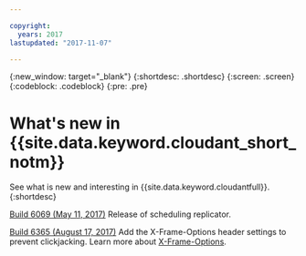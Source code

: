 ```yaml
---

copyright:
  years: 2017
lastupdated: "2017-11-07"

---
```


{:new_window: target="_blank"}
{:shortdesc: .shortdesc}
{:screen: .screen}
{:codeblock: .codeblock}
{:pre: .pre}

<!-- Acrolinx: 2017-07-11 -->


# What's new in {{site.data.keyword.cloudant_short_notm}}

See what is new and interesting in {{site.data.keyword.cloudantfull}}. 
{:shortdesc}

[Build 6069 (May 11, 2017)](/docs/services/Cloudant/release_info/release_notes.html#build-6069-may-11-2017-)
Release of scheduling replicator.

[Build 6365 (August 17, 2017)](/docs/services/Cloudant/release_info/release_notes.html#build-6365-august-17-2017-)
Add the X-Frame-Options header settings to prevent clickjacking. Learn more about [X-Frame-Options](/docs/services/Cloudant/release_info/deprecations.html#x-frame-options-setting).


